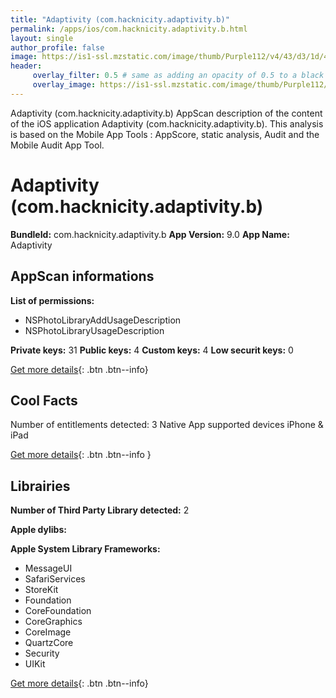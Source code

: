 ```yaml
---
title: "Adaptivity (com.hacknicity.adaptivity.b)"
permalink: /apps/ios/com.hacknicity.adaptivity.b.html
layout: single
author_profile: false
image: https://is1-ssl.mzstatic.com/image/thumb/Purple112/v4/43/d3/1d/43d31db2-fb40-3de6-1dcc-0a73e2e2ca44/AppIcon-0-0-1x_U007emarketing-0-0-0-6-0-0-sRGB-0-0-0-GLES2_U002c0-512MB-85-220-0-0.png/512x512bb.jpg
header: 
     overlay_filter: 0.5 # same as adding an opacity of 0.5 to a black background
     overlay_image: https://is1-ssl.mzstatic.com/image/thumb/Purple112/v4/43/d3/1d/43d31db2-fb40-3de6-1dcc-0a73e2e2ca44/AppIcon-0-0-1x_U007emarketing-0-0-0-6-0-0-sRGB-0-0-0-GLES2_U002c0-512MB-85-220-0-0.png/512x512bb.jpg
---
```

Adaptivity (com.hacknicity.adaptivity.b) AppScan description of the content of the iOS application Adaptivity (com.hacknicity.adaptivity.b). This analysis is based on the Mobile App Tools : AppScore, static analysis, Audit and the Mobile Audit App Tool.

# Adaptivity (com.hacknicity.adaptivity.b)

**BundleId:** com.hacknicity.adaptivity.b
**App Version:** 9.0
**App Name:** Adaptivity


## AppScan informations 

**List of permissions:** 
- NSPhotoLibraryAddUsageDescription
- NSPhotoLibraryUsageDescription
  
  
**Private keys:** 31
**Public keys:** 4
**Custom keys:** 4
**Low securit keys:** 0
  
[Get more details](/pricing.html){: .btn .btn--info}

## Cool Facts

Number of entitlements detected: 3
Native App
supported devices iPhone & iPad
  
[Get more details](/pricing.html){: .btn .btn--info }

## Librairies 
**Number of Third Party Library detected:** 2


**Apple dylibs:**


**Apple System Library Frameworks:**
- MessageUI
- SafariServices
- StoreKit
- Foundation
- CoreFoundation
- CoreGraphics
- CoreImage
- QuartzCore
- Security
- UIKit


  
[Get more details](/pricing.html){: .btn .btn--info}

